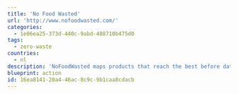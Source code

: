 ```yaml
---
title: 'No Food Wasted'
url: 'http://www.nofoodwasted.com/'
categories:
  - 1e06ea25-373d-440c-9abd-408710b475d0
tags:
  - zero-waste
countries:
  - nl
description: 'NoFoodWasted maps products that reach the best before date and shows where and how much you can save. Download the app, select a provider near you and start saving today.'
blueprint: action
id: 16ea8141-20a4-46ac-8c9c-9b1caa8cdacb
---
```

